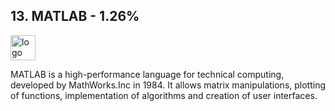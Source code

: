 ## 13. MATLAB - 1.26%
<img src="https://logos-world.net/wp-content/uploads/2020/12/MATLAB-Emblem.png" alt="logo" width="40" height="40" /> 

MATLAB is a high-performance language for technical computing, developed by MathWorks.Inc in 1984. It allows matrix manipulations, plotting of functions, implementation of algorithms and creation of user interfaces.
